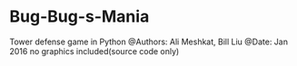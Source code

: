 # Bug-Bug-s-Mania
Tower defense game in Python
@Authors: Ali Meshkat, Bill Liu
@Date: Jan 2016
no graphics included(source code only)

